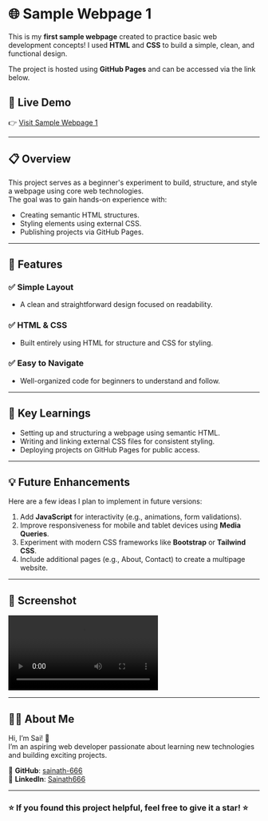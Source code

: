# 🌐 Sample Webpage 1  

This is my **first sample webpage** created to practice basic web development concepts! I used **HTML** and **CSS** to build a simple, clean, and functional design.  

The project is hosted using **GitHub Pages** and can be accessed via the link below.  

## 🔗 Live Demo  

👉 [Visit Sample Webpage 1](https://sainath-666.github.io/Sample_Webpage_1/)  

---

## 📋 Overview  

This project serves as a beginner's experiment to build, structure, and style a webpage using core web technologies.  
The goal was to gain hands-on experience with:  
- Creating semantic HTML structures.  
- Styling elements using external CSS.  
- Publishing projects via GitHub Pages.  

---

## 🚀 Features  

### ✅ **Simple Layout**  
- A clean and straightforward design focused on readability.  

### ✅ **HTML & CSS**  
- Built entirely using HTML for structure and CSS for styling.  

### ✅ **Easy to Navigate**  
- Well-organized code for beginners to understand and follow.  

---

## 🎯 Key Learnings  

- Setting up and structuring a webpage using semantic HTML.  
- Writing and linking external CSS files for consistent styling.  
- Deploying projects on GitHub Pages for public access.  

---

## 💡 Future Enhancements  

Here are a few ideas I plan to implement in future versions:  

1. Add **JavaScript** for interactivity (e.g., animations, form validations).  
2. Improve responsiveness for mobile and tablet devices using **Media Queries**.  
3. Experiment with modern CSS frameworks like **Bootstrap** or **Tailwind CSS**.  
4. Include additional pages (e.g., About, Contact) to create a multipage website.  

---

## 📸 Screenshot  

![Sample Webpage Screenshot](https://github.com/sainath-666/Sample_Webpage_1/blob/main/Sample_page_1.mp4)  


---

## 👨‍💻 About Me  

Hi, I’m Sai! 👋  
I’m an aspiring web developer passionate about learning new technologies and building exciting projects.  

📂 **GitHub**: [sainath-666](https://github.com/sainath-666)  
💼 **LinkedIn**: [Sainath666](https://www.linkedin.com/in/sainath666)  

---

### ⭐️ If you found this project helpful, feel free to give it a star! ⭐️  
